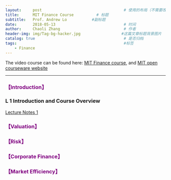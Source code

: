 ```yaml
---
layout:     post                                    # 使用的布局（不需要改）
title:      MIT Finance Course          # 标题
subtitle:   Prof. Andrew Lo           #副标题
date:       2018-05-13                              # 时间
author:     Chaoli Zhang                            # 作者
header-img: img/Tag-bg-hacker.jpg                  #这篇文章标题背景图片
catalog: true                                       # 是否归档
tags:                                               #标签
    - Finance
---
```


The video course can be found here: [MIT Finance course](https://www.youtube.com/playlist?list=PLmSGbCS0swswHGaytV6QQkyA9tGR7i0tV), and [MIT open courseware website](https://ocw.mit.edu/courses/sloan-school-of-management/15-401-finance-theory-i-fall-2008/)

---

### <span style="color:purple"> 【Introduction】</span>


### L 1  Introduction and Course Overview

<!-- ![](/img/MIT_Finance/BL1.png?raw=true) -->
[Lecture Notes 1](/img/MIT_Finance/PDF/MIT15_401F08_lec01.pdf)


### <span style="color:purple"> 【Valuation】</span>
### <span style="color:purple"> 【Risk】</span>
### <span style="color:purple"> 【Corporate Finance】</span>
### <span style="color:purple"> 【Market Efficiency】</span>

